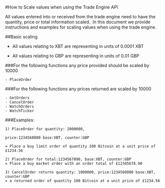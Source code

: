 #How to Scale values when using the Trade Engine API

All values entered into or received from the trade engine need to have the quantity, price or total information scaled.  In this document we provide instructions and examples for scaling values when using the trade engine.

##Basic scaling

- All values relating to XBT are representing in units of 0.0001 XBT

- All values relating to GBP are representing in units of 0.01 GBP

###For the following functions any price provided should be scaled by 10000

```
- PlaceOrder
```

###For the following functions any prices returned are scaled by 10000

```
- GetOrders
- CancelOrder
- WatchOrders
- WatchTicker
```


###Examples:
```
1) PlaceOrder for quantity: 2000000, 

price:1234560000 base:XBT, counter:GBP

= Place a buy limit order of quantity 200 Bitcoin at a unit price of £1234.56

2) PlaceOrder for total:1234567890, base:XBT, counter:GBP
= Place a buy market order with an order total of £12345678.90

3) CancelOrder returns quantity: 1000000, price:1234560000 base:XBT, counter:GBP
= a returned order of quantity 100 Bitcoin at a unit price of £1234.56
```

